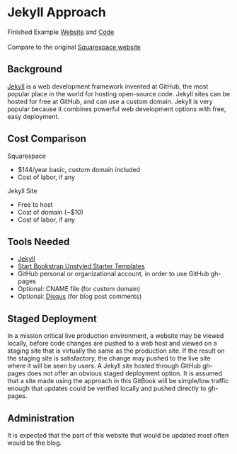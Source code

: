# Jekyll Approach

Finished Example [Website](https://katherinemichel.github.io/self-hosted-church-website-jekyll) and [Code](https://github.com/KatherineMichel/self-hosted-church-website-jekyll/tree/gh-pages)
<br><br>
Compare to the original [Squarespace website](http://www.prettyprairieumc.org)

## Background

[Jekyll](https://jekyllrb.com) is a web development framework invented at GitHub, the most popular place in the world for hosting open-source code. Jekyll sites can be hosted for free at GitHub, and can use a custom domain. Jekyll is very popular because it combines powerful web development options with free, easy deployment. 
 
## Cost Comparison

Squarespace
* $144/year basic, custom domain included
* Cost of labor, if any

Jekyll Site
* Free to host
* Cost of domain (~$10)
* Cost of labor, if any

## Tools Needed

* [Jekyll](https://jekyllrb.com)
* [Start Bookstrap Unstyled Starter Templates](http://startbootstrap.com/template-categories/unstyled)
* GitHub personal or organizational account, in order to use GitHub gh-pages
* Optional: CNAME file (for custom domain)
* Optional: [Disqus](https://disqus.com) (for blog post comments)

## Staged Deployment

In a mission critical live production environment, a website may be viewed locally, before code changes are pushed to a web host and viewed on a staging site that is virtually the same as the production site. If the result on the staging site is satisfactory, the change may pushed to the live site where it will be seen by users. A Jekyll site hosted through GitHub gh-pages does not offer an obvious staged deployment option. It is assumed that a site made using the approach in this GitBook will be simple/low traffic enough that updates could be verified locally and pushed directly to gh-pages. 

## Administration

It is expected that the part of this website that would be updated most often would be the blog. 
